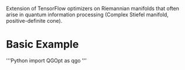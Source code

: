 Extension of TensorFlow optimizers on Riemannian manifolds that often arise in quantum information processing (Complex Stiefel manifold, positive-definite cone).
# Basic Example
'''Python
import QGOpt as qgo
'''
